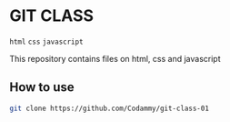 # GIT CLASS

`html` `css` `javascript`

<p>
    This repository contains files on html, css and javascript
</p>

## How to use
```bash
git clone https://github.com/Codammy/git-class-01
```